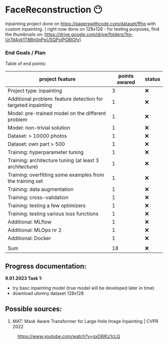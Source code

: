 # FaceReconstruction :no_mouth:

Inpainting project done on https://paperswithcode.com/dataset/ffhq with custom inpainting. ( right now done on 128x128 - for testing purposes, find the thumbnails on: https://drive.google.com/drive/folders/1tg-Ur7d4vk1T8Bn0pPpUSQPxlPGBlGfv)



### End Goals / Plan
 Table of end points:

| project feature      | points awared | status |
| ----------- | ----------- | ----------- |
| Project type: inpainting      | 3       |  :x: |
| Additional problem: feature detection for targeted inpainting   | 1        |  :x: |
| Model: pre-trained model on the different problem      | 1       |  :x: |
| Model: non-trivial solution    | 1        |  :x: |
| Dataset: > 10000 photos      | 1       |  :x: |
| Dataset: own part > 500    | 1        |  :x: |
| Training: hyperparameter tuning      | 1       |  :x: |
| Training: architecture tuning (at least 3 architecture)      | 1       |  :x: |
| Training: overfitting some examples from the training set      | 1       |  :x: |
| Training: data augmentation      | 1       |  :x: |
| Training: cross-validation      | 1       |  :x: |
| Training: testing a few optimizers      | 1       |  :x: |
| Training: testing various loss functions      | 1       |  :x: |
| Additional: MLflow      | 1       |  :x: |
| Additional: MLOps nr 2      | 1       |  :x: |
| Additional: Docker      | 1       |  :x: |
|     |    |   |
| Sum      | 18       |  :x: |



## Progress documentation:


**9.01.2023 Task 1:**

- try basc inpainting model (true model will be developed later in time)
- download ułomny dataset 128x128


## Possible sources:
1. MAT: Mask Aware Transformer for Large Hole Image Inpainting | CVPR 2022

&nbsp; &nbsp; &nbsp; &nbsp; &nbsp; https://www.youtube.com/watch?v=gxD6lKz1cLQ







